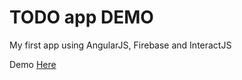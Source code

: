 # TODO app DEMO

My first app using AngularJS, Firebase and InteractJS

Demo [Here](https://intense-fire-6623.firebaseapp.com)
